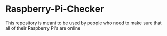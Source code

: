 # Raspberry-Pi-Checker
This repository is meant to be used by people who need to make sure that all of their Raspberry Pi's are online
